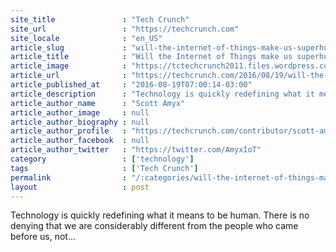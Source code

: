 ```yaml
---
site_title               : "Tech Crunch"
site_url                 : "https://techcrunch.com"
site_locale              : "en_US"
article_slug             : "will-the-internet-of-things-make-us-superhuman"
article_title            : "Will the Internet of Things make us superhuman?"
article_image            : "https://tctechcrunch2011.files.wordpress.com/2016/08/gettyimages-512515887.jpg?w=764&h=400&crop=1"
article_url              : "https://techcrunch.com/2016/08/19/will-the-internet-of-things-make-us-superhuman/"
article_published_at     : "2016-08-19T07:00:14-03:00"
article_description      : "Technology is quickly redefining what it means to be human. There is no denying that we are considerably different from the people who came before us, not..."
article_author_name      : "Scott Amyx"
article_author_image     : null
article_author_biography : null
article_author_profile   : "https://techcrunch.com/contributor/scott-amyx/"
article_author_facebook  : null
article_author_twitter   : "https://twitter.com/AmyxIoT"
category                 : ['technology']
tags                     : ['Tech Crunch']
permalink                : "/:categories/will-the-internet-of-things-make-us-superhuman/"
layout                   : post
---
```


Technology is quickly redefining what it means to be human. There is no denying that we are considerably different from the people who came before us, not...
